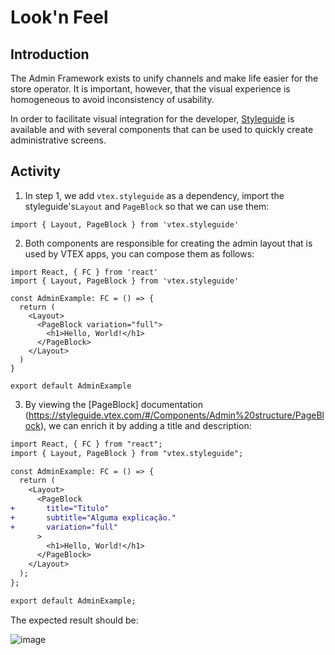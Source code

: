 # Look'n Feel

## Introduction

The Admin Framework exists to unify channels and make life easier for the store operator. It is important, however, that the visual experience is homogeneous to avoid inconsistency of usability.

In order to facilitate visual integration for the developer, [Styleguide](https://styleguide.vtex.com) is available and with several components that can be used to quickly create administrative screens.

## Activity

1. In step 1, we add `vtex.styleguide` as a dependency, import the styleguide's`Layout` and `PageBlock` so that we can use them:

```
import { Layout, PageBlock } from 'vtex.styleguide'
```

2. Both components are responsible for creating the admin layout that is used by VTEX apps, you can compose them as follows:

```
import React, { FC } from 'react'
import { Layout, PageBlock } from 'vtex.styleguide'

const AdminExample: FC = () => {
  return (
    <Layout>
      <PageBlock variation="full">
        <h1>Hello, World!</h1>
      </PageBlock>
    </Layout>
  )
}

export default AdminExample
```

3. By viewing the [PageBlock] documentation (https://styleguide.vtex.com/#/Components/Admin%20structure/PageBlock), we can enrich it by adding a title and description:

```diff
import React, { FC } from "react";
import { Layout, PageBlock } from "vtex.styleguide";

const AdminExample: FC = () => {
  return (
    <Layout>
      <PageBlock
+       title="Titulo"
+       subtitle="Alguma explicação."
+       variation="full"
      >
        <h1>Hello, World!</h1>
      </PageBlock>
    </Layout>
  );
};

export default AdminExample;
```

The expected result should be:

![image](https://user-images.githubusercontent.com/18701182/92802313-cc7df800-f38c-11ea-95a1-035948dbbc85.png)
